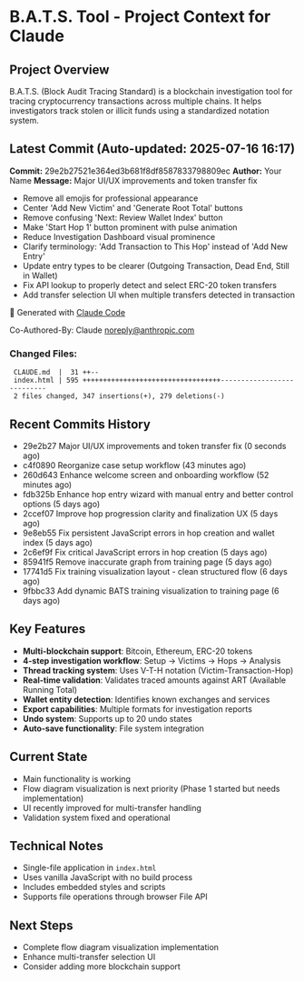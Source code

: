 # B.A.T.S. Tool - Project Context for Claude

## Project Overview
B.A.T.S. (Block Audit Tracing Standard) is a blockchain investigation tool for tracing cryptocurrency transactions across multiple chains. It helps investigators track stolen or illicit funds using a standardized notation system.

## Latest Commit (Auto-updated: 2025-07-16 16:17)

**Commit:** 29e2b27521e364ed3b681f8df8587833798809ec
**Author:** Your Name
**Message:** Major UI/UX improvements and token transfer fix

- Remove all emojis for professional appearance
- Center 'Add New Victim' and 'Generate Root Total' buttons
- Remove confusing 'Next: Review Wallet Index' button
- Make 'Start Hop 1' button prominent with pulse animation
- Reduce Investigation Dashboard visual prominence
- Clarify terminology: 'Add Transaction to This Hop' instead of 'Add New Entry'
- Update entry types to be clearer (Outgoing Transaction, Dead End, Still in Wallet)
- Fix API lookup to properly detect and select ERC-20 token transfers
- Add transfer selection UI when multiple transfers detected in transaction

🤖 Generated with [Claude Code](https://claude.ai/code)

Co-Authored-By: Claude <noreply@anthropic.com>

### Changed Files:
```
 CLAUDE.md  |  31 ++--
 index.html | 595 ++++++++++++++++++++++++++++++++++---------------------------
 2 files changed, 347 insertions(+), 279 deletions(-)
```

## Recent Commits History

- 29e2b27 Major UI/UX improvements and token transfer fix (0 seconds ago)
- c4f0890 Reorganize case setup workflow (43 minutes ago)
- 260d643 Enhance welcome screen and onboarding workflow (52 minutes ago)
- fdb325b Enhance hop entry wizard with manual entry and better control options (5 days ago)
- 2ccef07 Improve hop progression clarity and finalization UX (5 days ago)
- 9e8eb55 Fix persistent JavaScript errors in hop creation and wallet index (5 days ago)
- 2c6ef9f Fix critical JavaScript errors in hop creation (5 days ago)
- 85941f5 Remove inaccurate graph from training page (5 days ago)
- 17741d5 Fix training visualization layout - clean structured flow (6 days ago)
- 9fbbc33 Add dynamic BATS training visualization to training page (6 days ago)

## Key Features
- **Multi-blockchain support**: Bitcoin, Ethereum, ERC-20 tokens
- **4-step investigation workflow**: Setup → Victims → Hops → Analysis
- **Thread tracking system**: Uses V-T-H notation (Victim-Transaction-Hop)
- **Real-time validation**: Validates traced amounts against ART (Available Running Total)
- **Wallet entity detection**: Identifies known exchanges and services
- **Export capabilities**: Multiple formats for investigation reports
- **Undo system**: Supports up to 20 undo states
- **Auto-save functionality**: File system integration

## Current State
- Main functionality is working
- Flow diagram visualization is next priority (Phase 1 started but needs implementation)
- UI recently improved for multi-transfer handling
- Validation system fixed and operational

## Technical Notes
- Single-file application in `index.html`
- Uses vanilla JavaScript with no build process
- Includes embedded styles and scripts
- Supports file operations through browser File API

## Next Steps
- Complete flow diagram visualization implementation
- Enhance multi-transfer selection UI
- Consider adding more blockchain support

